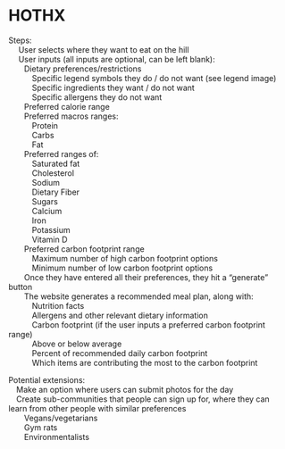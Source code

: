 # HOTHX  
  
Steps:  
    &emsp; User selects where they want to eat on the hill  
    &emsp; User inputs (all inputs are optional, can be left blank):  
        &emsp;&emsp;Dietary preferences/restrictions  
            &emsp;&emsp;&emsp;Specific legend symbols they do / do not want (see legend image)  
            &emsp;&emsp;&emsp;Specific ingredients they want / do not want  
            &emsp;&emsp;&emsp;Specific allergens they do not want  
        &emsp;&emsp;Preferred calorie range  
        &emsp;&emsp;Preferred macros ranges:  
            &emsp;&emsp;&emsp;Protein  
            &emsp;&emsp;&emsp;Carbs  
            &emsp;&emsp;&emsp;Fat  
        &emsp;&emsp;Preferred ranges of:  
            &emsp;&emsp;&emsp;Saturated fat  
            &emsp;&emsp;&emsp;Cholesterol  
            &emsp;&emsp;&emsp;Sodium  
            &emsp;&emsp;&emsp;Dietary Fiber  
            &emsp;&emsp;&emsp;Sugars  
            &emsp;&emsp;&emsp;Calcium  
            &emsp;&emsp;&emsp;Iron  
            &emsp;&emsp;&emsp;Potassium  
            &emsp;&emsp;&emsp;Vitamin D  
        &emsp;&emsp;Preferred carbon footprint range  
            &emsp;&emsp;&emsp;Maximum number of high carbon footprint options  
            &emsp;&emsp;&emsp;Minimum number of low carbon footprint options  
        &emsp;&emsp;Once they have entered all their preferences, they hit a “generate” button  
        &emsp;&emsp;The website generates a recommended meal plan, along with:  
            &emsp;&emsp;&emsp;Nutrition facts  
            &emsp;&emsp;&emsp;Allergens and other relevant dietary information  
            &emsp;&emsp;&emsp;Carbon footprint (if the user inputs a preferred carbon footprint range)  
            &emsp;&emsp;&emsp;Above or below average  
            &emsp;&emsp;&emsp;Percent of recommended daily carbon footprint  
            &emsp;&emsp;&emsp;Which items are contributing the most to the carbon footprint  
  
Potential extensions:  
    &emsp;Make an option where users can submit photos for the day  
    &emsp;Create sub-communities that people can sign up for, where they can learn from other people with similar preferences  
        &emsp;&emsp;Vegans/vegetarians  
        &emsp;&emsp;Gym rats  
        &emsp;&emsp;Environmentalists  
